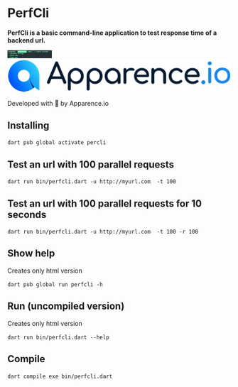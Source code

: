 # PerfCli
**PerfCli is a basic command-line application to test response time of a backend url.**

<img src="./res/progress.png" alt="progress image" width="100px">

<img src="https://github.com/Apparence-io/emmet-cli/blob/e5396f22ae011ee5df13fc342056c5841ef822d0/doc/assets/logo.png" alt="Apparence.io logo">

Developed with 💙 by Apparence.io

## Installing 
```
dart pub global activate percli
```

## Test an url with 100 parallel requests
```
dart run bin/perfcli.dart -u http://myurl.com  -t 100
```

## Test an url with 100 parallel requests for 10 seconds
```
dart run bin/perfcli.dart -u http://myurl.com  -t 100 -r 100
```

## Show help 
Creates only html version
```
dart pub global run perfcli -h
```

## Run (uncompiled version)
Creates only html version
```
dart run bin/perfcli.dart --help
```

## Compile  
```
dart compile exe bin/perfcli.dart
```


